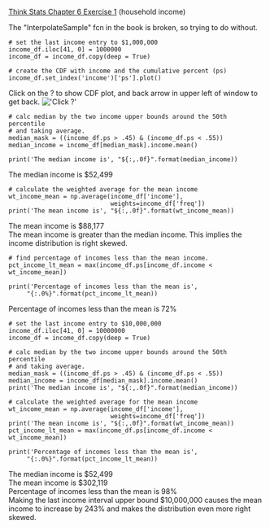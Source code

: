 [Think Stats Chapter 6 Exercise 1](http://greenteapress.com/thinkstats2/html/thinkstats2007.html#toc60) (household income)

The "InterpolateSample" fcn in the book is broken, so trying to do without.
```
# set the last income entry to $1,000,000
income_df.iloc[41, 0] = 1000000
income_df = income_df.copy(deep = True)

# create the CDF with income and the cumulative percent (ps)
income_df.set_index('income')['ps'].plot()
```
Click on the ? to show CDF plot, and back arrow in upper left of window to get back.
!['Click ?'](https://github.com/jonlindenauer2/dsp/tree/master/img/income_cdf.png)
```
# calc median by the two income upper bounds around the 50th percentile
# and taking average.
median_mask = ((income_df.ps > .45) & (income_df.ps < .55))
median_income = income_df[median_mask].income.mean()

print('The median income is', "${:,.0f}".format(median_income))
```
The median income is $52,499<br/>
```
# calculate the weighted average for the mean income
wt_income_mean = np.average(income_df['income'], 
                            weights=income_df['freq'])
print('The mean income is', "${:,.0f}".format(wt_income_mean))
```
The mean income is $88,177 <br/>
The mean income is greater than the median income. This implies the income
distribution is right skewed.
```
# find percentage of incomes less than the mean income.
pct_income_lt_mean = max(income_df.ps[income_df.income < wt_income_mean])

print('Percentage of incomes less than the mean is',
     "{:.0%}".format(pct_income_lt_mean))
```
Percentage of incomes less than the mean is 72% <br/>
```
# set the last income entry to $10,000,000
income_df.iloc[41, 0] = 10000000
income_df = income_df.copy(deep = True)

# calc median by the two income upper bounds around the 50th percentile
# and taking average.
median_mask = ((income_df.ps > .45) & (income_df.ps < .55))
median_income = income_df[median_mask].income.mean()
print('The median income is', "${:,.0f}".format(median_income))

# calculate the weighted average for the mean income
wt_income_mean = np.average(income_df['income'], 
                            weights=income_df['freq'])
print('The mean income is', "${:,.0f}".format(wt_income_mean))
pct_income_lt_mean = max(income_df.ps[income_df.income < wt_income_mean])

print('Percentage of incomes less than the mean is',
     "{:.0%}".format(pct_income_lt_mean))
```
The median income is $52,499<br/>
The mean income is $302,119<br/>
Percentage of incomes less than the mean is 98%<br/>
Making the last income interval upper bound $10,000,000 causes the mean income
to increase by 243% and makes the distribution even more right skewed.

